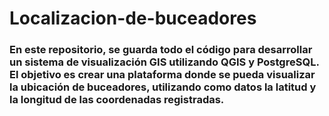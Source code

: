 # Localizacion-de-buceadores
### En este repositorio, se guarda todo el código para desarrollar un sistema de visualización GIS utilizando QGIS y PostgreSQL. El objetivo es crear una plataforma donde se pueda visualizar la ubicación de buceadores, utilizando como datos la latitud y la longitud de las coordenadas registradas.
